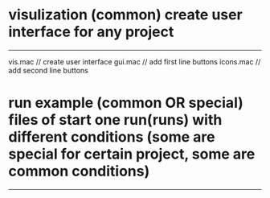 
# visulization  (common) create user interface for any project
---------------------------------------
vis.mac     // create user interface
gui.mac     // add first line buttons
icons.mac   // add second line buttons

# run example   (common OR special) files of start one run(runs) with different conditions  (some are special for certain project, some are common conditions)
---------------------------------------
